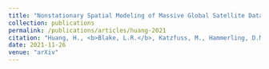 ```yaml
---
title: "Nonstationary Spatial Modeling of Massive Global Satellite Data"
collection: publications
permalink: /publications/articles/huang-2021
citation: "Huang, H., <b>Blake, L.R.</b>, Katzfuss, M., Hammerling, D.M.: <i>&quot;Nonstationary Spatial Modeling of Massive Global Satellite Data&quot;</i>, arXiv <a href='https://arxiv.org/abs/2111.13428'>https://arxiv.org/abs/2111.13428</a>, 2021"
date: 2021-11-26
venue: "arXiv"
---
```

